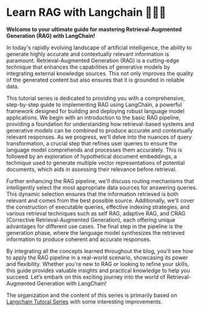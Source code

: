 # Learn RAG with Langchain 🦜⛓️‍💥

**Welcome to your ultimate guide for mastering Retrieval-Augmented Generation (RAG) with LangChain!**

In today's rapidly evolving landscape of artificial intelligence, the ability to generate highly accurate and contextually relevant information is paramount. Retrieval-Augmented Generation (RAG) is a cutting-edge technique that enhances the capabilities of generative models by integrating external knowledge sources. This not only improves the quality of the generated content but also ensures that it is grounded in reliable data. 

This tutorial series is dedicated to providing you with a comprehensive, step-by-step guide to implementing RAG using LangChain, a powerful framework designed for building and deploying robust language model applications. We begin with an introduction to the basic RAG pipeline, providing a foundation for understanding how retrieval-based systems and generative models can be combined to produce accurate and contextually relevant responses. As we progress, we'll delve into the nuances of query transformation, a crucial step that refines user queries to ensure the language model comprehends and processes them accurately. This is followed by an exploration of hypothetical document embeddings, a technique used to generate multiple vector representations of potential documents, which aids in assessing their relevance before retrieval.

Further enhancing the RAG pipeline, we'll discuss routing mechanisms that intelligently select the most appropriate data sources for answering queries. This dynamic selection ensures that the information retrieved is both relevant and comes from the best possible source. Additionally, we'll cover the construction of executable queries, effective indexing strategies, and various retrieval techniques such as self RAG, adaptive RAG, and CRAG (Corrective Retrieval-Augmented Generation), each offering unique advantages for different use cases. The final step in the pipeline is the generation phase, where the language model synthesizes the retrieved information to produce coherent and accurate responses.

By integrating all the concepts learned throughout the blog, you'll see how to apply the RAG pipeline in a real-world scenario, showcasing its power and flexibility. Whether you're new to RAG or looking to refine your skills, this guide provides valuable insights and practical knowledge to help you succeed. Let’s embark on this exciting journey into the world of Retrieval-Augmented Generation with LangChain!

The organization and the content of this series is primarily based on [Langchain Tutoral Series](https://www.youtube.com/watch?v=wd7TZ4w1mSw&list=PLfaIDFEXuae2LXbO1_PKyVJiQ23ZztA0x) with some interesting improvements. 

```{tableofcontents}
```
